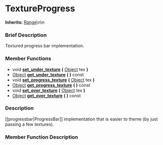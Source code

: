 #  TextureProgress  
**Inherits:** [Range](class_range)\\n\\n
###  Brief Description  
Textured progress bar implementation.

###  Member Functions 
  * void  **[set_under_texture](#set_under_texture)**  **(** [Object](class_object) tex  **)**
  * [Object](class_object)  **[get_under_texture](#get_under_texture)**  **(** **)** const
  * void  **[set_progress_texture](#set_progress_texture)**  **(** [Object](class_object) tex  **)**
  * [Object](class_object)  **[get_progress_texture](#get_progress_texture)**  **(** **)** const
  * void  **[set_over_texture](#set_over_texture)**  **(** [Object](class_object) tex  **)**
  * [Object](class_object)  **[get_over_texture](#get_over_texture)**  **(** **)** const

###  Description  
[[progressbar|ProgressBar]] implementation that is easier to theme (by just passing a few textures).

###  Member Function Description  
